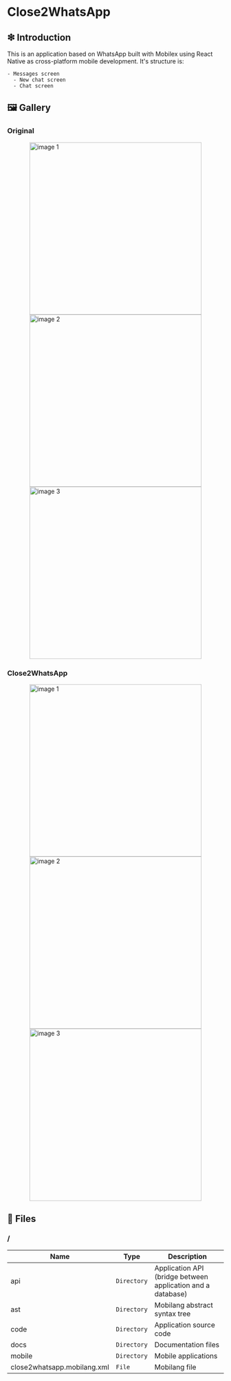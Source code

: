 # Close2WhatsApp

## ❇ Introduction

This is an application based on WhatsApp built with Mobilex using React Native as cross-platform mobile development. It's structure is:

```
- Messages screen
  - New chat screen
  - Chat screen
```

## 🖼 Gallery

### Original

<div style="display: flex; flex-direction: row; justify-content: center; align-items: center; flex-wrap: wrap">

<img height=400 src="https://raw.githubusercontent.com/wniemiec-mobilex/examples/master/close2whatsapp/docs/whatsapp-chat.png" alt="image 1" />

<img height=400 src="https://raw.githubusercontent.com/wniemiec-mobilex/examples/master/close2whatsapp/docs/whatsapp-messages.png" alt="image 2" />

<img height=400 src="https://raw.githubusercontent.com/wniemiec-mobilex/examples/master/close2whatsapp/docs/whatsapp-new.png" alt="image 3" />
</div>

### Close2WhatsApp

<div style="display: flex; flex-direction: row; justify-content: center; align-items: center; flex-wrap: wrap">

<img height=400 src="https://raw.githubusercontent.com/wniemiec-mobilex/examples/master/close2whatsapp/docs/close2whatsapp-chat.png" alt="image 1" />

<img height=400 src="https://raw.githubusercontent.com/wniemiec-mobilex/examples/master/close2whatsapp/docs/close2whatsapp-messages.png" alt="image 2" />

<img height=400 src="https://raw.githubusercontent.com/wniemiec-mobilex/examples/master/close2whatsapp/docs/close2whatsapp-new.png" alt="image 3" />
</div>

## 📁 Files

### /
|        Name        |Type|Description|
|----------------|-------------------------------|-----------------------------|
|api  |`Directory`|Application API (bridge between application and a database)|
|ast  |`Directory`|Mobilang abstract syntax tree|
|code  |`Directory`|Application source code|
|docs  |`Directory`|Documentation files|
|mobile  |`Directory`|Mobile applications|
|close2whatsapp.mobilang.xml| `File`	| Mobilang file
